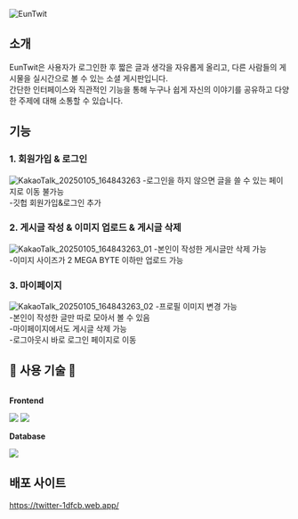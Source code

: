![EunTwit](https://github.com/user-attachments/assets/7a30ecb8-5fbd-4da9-9e19-a743a6f13a61)
## 소개
EunTwit은 사용자가 로그인한 후 짧은 글과 생각을 자유롭게 올리고, 다른 사람들의 게시물을 실시간으로 볼 수 있는 소셜 게시판입니다.<br>
간단한 인터페이스와 직관적인 기능을 통해 누구나 쉽게 자신의 이야기를 공유하고 다양한 주제에 대해 소통할 수 있습니다.

## 기능
### 1. 회원가입 & 로그인
![KakaoTalk_20250105_164843263](https://github.com/user-attachments/assets/bde485ca-e83f-4b5e-9c15-04d3505755cc)
-로그인을 하지 않으면 글을 쓸 수 있는 페이지로 이동 불가능<br>
-깃헙 회원가입&로그인 추가
### 2. 게시글 작성 & 이미지 업로드 & 게시글 삭제 
![KakaoTalk_20250105_164843263_01](https://github.com/user-attachments/assets/1859ad11-bf21-40f2-a747-c18fe4c0ebaf)
-본인이 작성한 게시글만 삭제 가능<br>
-이미지 사이즈가 2 MEGA BYTE 이하만 업로드 가능
### 3. 마이페이지
![KakaoTalk_20250105_164843263_02](https://github.com/user-attachments/assets/829564b0-9bb3-48ed-97c8-942e421ce05a)
-프로필 이미지 변경 가능<br>
-본인이 작성한 글만 따로 모아서 볼 수 있음<br>
-마이페이지에서도 게시글 삭제 가능<br>
-로그아웃시 바로 로그인 페이지로 이동

## 🔨 사용 기술 🔨
<div style="display:flex; flex-direction:column; align-items:flex-start;">
  <!-- Frontend -->
    <p><strong>Frontend</strong></p>
    <div>
        <img src="https://img.shields.io/badge/React-E34F26?style=flat-square&logo=React&logoColor=white"> 
        <img src="https://img.shields.io/badge/Typescript-1572B6?style=flat-square&logo=Typescript&logoColor=white"> 
    </div>
  <!-- Database -->
    <p><strong>Database</strong></p>
    <div>
        <img src="https://img.shields.io/badge/firebase-FFCA28?style=for-the-badge&logo=firebase&logoColor=white">
    </div>
</div>

## 배포 사이트
https://twitter-1dfcb.web.app/
